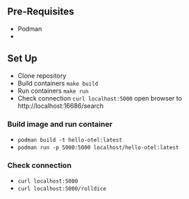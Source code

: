 ## Pre-Requisites

* Podman 
* 


## Set Up 

* Clone repository
* Build containers `make build` 
* Run containers `make run`
* Check connection
    `curl localhost:5000`
    open browser to http://localhost:16686/search




### Build image and run container

* `podman build -t hello-otel:latest` 
* `podman run -p 5000:5000 localhost/hello-otel:latest`

### Check connection

* `curl localhost:5000`
* `curl localhost:5000/rolldice`


